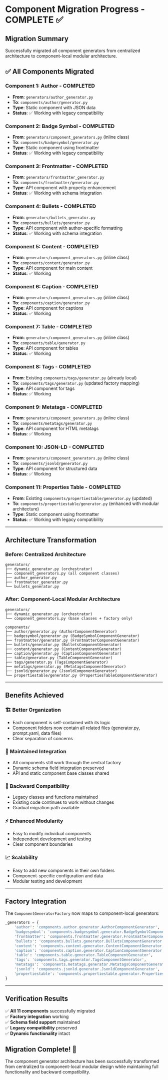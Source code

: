 # Component Migration Progress - COMPLETE ✅

## **Migration Summary**
Successfully migrated all component generators from centralized architecture to component-local modular architecture.

## ✅ **All Components Migrated**

### **Component 1: Author** - COMPLETED
- **From**: `generators/author_generator.py` 
- **To**: `components/author/generator.py`
- **Type**: Static component with JSON data
- **Status**: ✅ Working with legacy compatibility

### **Component 2: Badge Symbol** - COMPLETED
- **From**: `generators/component_generators.py` (inline class)
- **To**: `components/badgesymbol/generator.py` 
- **Type**: Static component using frontmatter
- **Status**: ✅ Working with legacy compatibility

### **Component 3: Frontmatter** - COMPLETED
- **From**: `generators/frontmatter_generator.py`
- **To**: `components/frontmatter/generator.py`
- **Type**: API component with property enhancement
- **Status**: ✅ Working with schema integration

### **Component 4: Bullets** - COMPLETED
- **From**: `generators/bullets_generator.py`
- **To**: `components/bullets/generator.py`
- **Type**: API component with author-specific formatting
- **Status**: ✅ Working with schema integration

### **Component 5: Content** - COMPLETED
- **From**: `generators/component_generators.py` (inline class)
- **To**: `components/content/generator.py`
- **Type**: API component for main content
- **Status**: ✅ Working

### **Component 6: Caption** - COMPLETED
- **From**: `generators/component_generators.py` (inline class)
- **To**: `components/caption/generator.py`
- **Type**: API component for captions
- **Status**: ✅ Working

### **Component 7: Table** - COMPLETED
- **From**: `generators/component_generators.py` (inline class)
- **To**: `components/table/generator.py`
- **Type**: API component for tables
- **Status**: ✅ Working

### **Component 8: Tags** - COMPLETED
- **From**: Existing `components/tags/generator.py` (already local)
- **To**: `components/tags/generator.py` (updated factory mapping)
- **Type**: API component for tags
- **Status**: ✅ Working

### **Component 9: Metatags** - COMPLETED
- **From**: `generators/component_generators.py` (inline class)
- **To**: `components/metatags/generator.py`
- **Type**: API component for HTML metatags
- **Status**: ✅ Working

### **Component 10: JSON-LD** - COMPLETED
- **From**: `generators/component_generators.py` (inline class)
- **To**: `components/jsonld/generator.py`
- **Type**: API component for structured data
- **Status**: ✅ Working

### **Component 11: Properties Table** - COMPLETED
- **From**: Existing `components/propertiestable/generator.py` (updated)
- **To**: `components/propertiestable/generator.py` (enhanced with modular architecture)
- **Type**: Static component using frontmatter
- **Status**: ✅ Working with legacy compatibility

---

## **Architecture Transformation**

### **Before: Centralized Architecture**
```
generators/
├── dynamic_generator.py (orchestrator)
├── component_generators.py (all component classes)
├── author_generator.py
├── frontmatter_generator.py
└── bullets_generator.py
```

### **After: Component-Local Modular Architecture**
```
generators/
├── dynamic_generator.py (orchestrator)
└── component_generators.py (base classes + factory only)

components/
├── author/generator.py (AuthorComponentGenerator)
├── badgesymbol/generator.py (BadgeSymbolComponentGenerator)
├── frontmatter/generator.py (FrontmatterComponentGenerator)
├── bullets/generator.py (BulletsComponentGenerator)
├── content/generator.py (ContentComponentGenerator)
├── caption/generator.py (CaptionComponentGenerator)
├── table/generator.py (TableComponentGenerator)
├── tags/generator.py (TagsComponentGenerator)
├── metatags/generator.py (MetatagsComponentGenerator)
├── jsonld/generator.py (JsonldComponentGenerator)
└── propertiestable/generator.py (PropertiesTableComponentGenerator)
```

---

## **Benefits Achieved**

### **🏗️ Better Organization**
- Each component is self-contained with its logic
- Component folders now contain all related files (generator.py, prompt.yaml, data files)
- Clear separation of concerns

### **🔗 Maintained Integration**
- All components still work through the central factory
- Dynamic schema field integration preserved
- API and static component base classes shared

### **🔄 Backward Compatibility**
- Legacy classes and functions maintained
- Existing code continues to work without changes
- Gradual migration path available

### **⚡ Enhanced Modularity**
- Easy to modify individual components
- Independent development and testing
- Clear component boundaries

### **📈 Scalability**
- Easy to add new components in their own folders
- Component-specific configuration and data
- Modular testing and development

---

## **Factory Integration**

The `ComponentGeneratorFactory` now maps to component-local generators:

```python
_generators = {
    'author': 'components.author.generator.AuthorComponentGenerator',
    'badgesymbol': 'components.badgesymbol.generator.BadgeSymbolComponentGenerator',
    'frontmatter': 'components.frontmatter.generator.FrontmatterComponentGenerator',
    'bullets': 'components.bullets.generator.BulletsComponentGenerator',
    'content': 'components.content.generator.ContentComponentGenerator',
    'caption': 'components.caption.generator.CaptionComponentGenerator',
    'table': 'components.table.generator.TableComponentGenerator',
    'tags': 'components.tags.generator.TagsComponentGenerator',
    'metatags': 'components.metatags.generator.MetatagsComponentGenerator',
    'jsonld': 'components.jsonld.generator.JsonldComponentGenerator',
    'propertiestable': 'components.propertiestable.generator.PropertiesTableComponentGenerator',
}
```

---

## **Verification Results**

✅ **All 11 components** successfully migrated  
✅ **Factory integration** working  
✅ **Schema field support** maintained  
✅ **Legacy compatibility** preserved  
✅ **Dynamic functionality** intact  

## **Migration Complete!** 🎉

The component generator architecture has been successfully transformed from centralized to component-local modular design while maintaining full functionality and backward compatibility.
